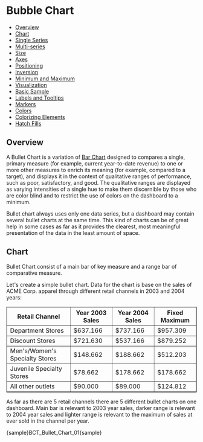 # Bubble Chart

* [Overview](#overview)
* [Chart](#chart)
 * [Single Series](#single_series)
 * [Multi-series](#multi-series)
* [Size](#size)
* [Axes](#axes)
 * [Positioning](#orientation)
 * [Inversion](#inversion)
 * [Minimum and Maximum](#minimum_and_maximum)
* [Visualization](#visualization)
 * [Basic Sample](#basic_sample)
* [Labels and Tooltips](#labels_and_tooltips)
* [Markers](#markers)
* [Colors](#colors)
 * [Colorizing Elements](#colorizing_elements)
* [Hatch Fills](#hatch_fills)
 
## Overview

A Bullet Chart is a variation of [Bar Chart](Bar_Chart) designed to compares a single, primary measure (for example, 
current year-to-date revenue) to one or more other measures to enrich its meaning (for example, 
compared to a target), and displays it in the context of qualitative ranges of performance, such as poor, 
satisfactory, and good. The qualitative ranges are displayed as varying intensities of a single hue to make them 
discernible by those who are color blind and to restrict the use of colors on the dashboard to a minimum.
  
  
Bullet chart always uses only one data series, but a dashboard may contain several bullet charts at the same time. 
This kind of charts can be of great help in some cases as far as it provides the clearest, 
most meaningful presentation of the data in the least amount of space.

## Chart

Bullet Chart consist of a main bar of key measure and a range bar of comparative measure. 
  
  
Let's create a simple bullet chart. Data for the chart is base on the sales of ACME Corp. apparel through different 
retail channels in 2003 and 2004 years:

<table width="536" border="1" class="dtTABLE">
<tbody>
<tr>
<th width="227"><b>Retail Channel</b></th>
<th width="141"><b>Year 2003 Sales</b></th>
<th width="141"><b>Year 2004 Sales</b></th>
<th width="141"><b>Fixed Maximum</b>
</tr>
<tr>
<td>Department Stores</td>
<td>$637.166</td>
<td>$737.166</td>
<td>$957.309</td>
</tr>
<tr>
<td>Discount Stores</td>
<td> $721.630</td>
<td>$537.166</td>
<td>$879.252</td>
</tr>
<tr>
<td>Men's/Women's Specialty Stores</td>
<td> $148.662</td>
<td>$188.662</td>
<td>$512.203</td>
</tr>
<tr>
<td>Juvenile Specialty Stores</td>
<td> $78.662</td>
<td>$178.662</td>
<td>$178.662</td>
</tr>
<tr>
<td>All other outlets</td>
<td> $90.000</td>
<td>$89.000</td>
<td>$124.812</td>
</tr>
</tbody>
</table>

As far as there are 5 retail channels there are 5 different bullet charts on one dashboard. Main bar is relevant to 
2003 year sales, darker range is relevant to 2004 year sales and lighter range is relevant to the maximum of sales at
ever sold in the channel per year.


{sample}BCT\_Bullet\_Chart\_01{sample}
